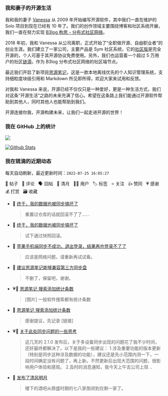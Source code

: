 ### 我和妻子的开源生活

我和我的妻子 [Vanessa](https://github.com/Vanessa219) 从 2009 年开始编写开源软件，其中我们一直在维护的 Solo 项目到现在已经有 10 年了。我们的创作领域主要围绕博客和社区系统开展，我们一直在努力实现 [B3log 构思 - 分布式社区网络](https://ld246.com/article/1546941897596)。

2018 年初，我和 Vanessa 从公司离职，正式开始了“全职做开源、自由职业者”的创业生涯。我们建立了一家公司，主要产品是 Sym 社区系统，它的[社区版](https://github.com/88250/symphony)是完全开源的，个人可基于其开源协议免费使用。另外，我们也运营着一个超过 5 万用户的社区[链滴](https://ld246.com)，作为 B3log 分布式社区网络的社区端节点。

最近我们开启了新项目[思源笔记](https://github.com/siyuan-note/siyuan)，这是一款本地离线优先的个人知识管理系统，支持细粒度块级引用和 Markdown 所见即所得，欢迎大家来试用和反馈。

对我和 Vanessa 来说，开源已经不仅仅只是一种爱好，更是一种生活方式，我们对这条“开源生活”之路的未来充满了信心。希望在这条路上我们能通过开源软件帮助到其他人，同时其他人也能帮助到我们。

开源连接你我，开源构建未来，让我们一起走进开源的世界！

### 我在 GitHub 上的统计

<a title="Hits" target="_blank" href="https://github.com/88250/88250"><img src="https://hits.b3log.org/88250/88250.svg"></a>

[![Github Stats](https://github-readme-stats.vercel.app/api?username=88250&theme=tokyonight&show_icons=true)](https://github.com/88250)

<!--events start -->

### 我在链滴的近期动态

每天自动刷新，最近更新时间：`2022-07-25 16:05:27`

📝 帖子 &nbsp; 💬 评论 &nbsp; 🗣 回帖 &nbsp; 🌙 清月 &nbsp; 👨‍💻 用户 &nbsp; 🏷️ 标签 &nbsp; ⭐️ 关注 &nbsp; 👍 赞同 &nbsp; 💗 感谢 &nbsp; 💰 打赏 &nbsp; 🗃 收藏

* 💬 [终于，我的数据也被同步搞坏了](https://ld246.com/article/1658731734988/comment/1658733387103#comments)

  > 重置过仓库的话就回滚不了了……
* 💬 [终于，我的数据也被同步搞坏了](https://ld246.com/article/1658731734988/comment/1658732676347#comments)

  > 试下通过快照回滚。
* 💬 [苹果手机端同步不成功，退出登录，结果再也登录不了了](https://ld246.com/article/1658722612487/comment/1658731323316#comments)

  > 应该是网络问题，请重新再试试看。
* 💬 [建议思源笔记能够兼容第三方同步盘](https://ld246.com/article/1658521698701/comment/1658731124587#comments)

  > 不删了，保留吧，谢谢。
* 💗📝 [思源笔记 搜索添加统计条数](https://ld246.com/article/1658715694175)

  > [图片] 一般软件搜索都有统计条数
* 💬 [思源笔记 搜索添加统计条数](https://ld246.com/article/1658715694175/comment/1658719997185#comments)

  > 感谢提议，先记录 [链接]
* 💗📝 [关于此处同步问题的一些思考](https://ld246.com/article/1658719464643)

  > 这几天的 2.1.0 发布后，关于多设备同步出现的问题花了我不少时间，还好最终都解决了。以下是我的一些建议： 1.涉及重要功能的版本更新（特别是同步这种涉及数据的功能），建议还是先小范围内测一下，一段时间确定没有问题了，再上新。不然更新后出现大范围的问题，很影响用户体验和感观。 2.及时的消息通知，我今天上午去公司上班 ..
* 🌙 [发布了清风明月](https://ld246.com/member/88250/breezemoons/1658677877101)

  > 楼下的酒吧从鼎盛时期的七八家倒闭到仅剩一家了。


<!--events end -->
